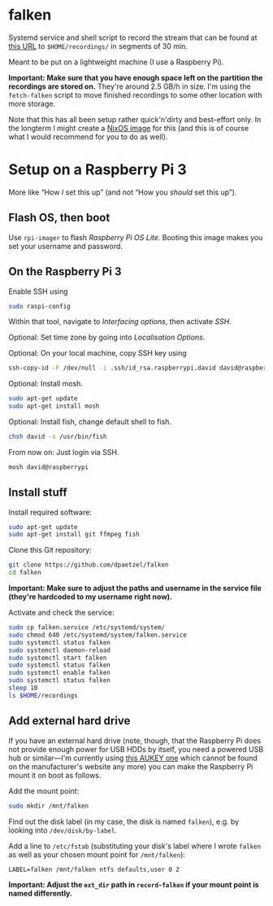 # falken


Systemd service and shell script to record the stream that can be found at [this
URL](https://start.video-stream-hosting.de/player.html?serverip=116.202.235.106&serverapp=wsgs-live&streamname=Falken.smil)
to `$HOME/recordings/` in segments of 30 min.


Meant to be put on a lightweight machine (I use a Raspberry Pi).


**Important: Make sure that you have enough space left on the partition the
recordings are stored on.** They're around 2.5 GB/h in size. I'm using the
`fetch-falken` script to move finished recordings to some other location with
more storage.


Note that this has all been setup rather quick'n'dirty and best-effort only. In
the longterm I might create a [NixOS image](https://nixos.org/) for this (and
this is of course what I would recommend for you to do as well).


# Setup on a Raspberry Pi 3


More like “How *I* set this up” (and not “How you *should* set this up”).


## Flash OS, then boot


Use `rpi-imager` to flash *Raspberry Pi OS Lite*. Booting this image makes you
set your username and password.


## On the Raspberry Pi 3


Enable SSH using

```bash
sudo raspi-config
```

Within that tool, navigate to *Interfacing options*, then activate *SSH*.


Optional: Set time zone by going into *Localisation Options*.


Optional: On your local machine, copy SSH key using

```bash
ssh-copy-id -F /dev/null -i .ssh/id_rsa.raspberrypi.david david@raspberrypi
```


Optional: Install mosh.

```bash
sudo apt-get update
sudo apt-get install mosh
```


Optional: Install fish, change default shell to fish.

```bash
chsh david -s /usr/bin/fish
```


From now on: Just login via SSH.

```bash
mosh david@raspberrypi
```


## Install stuff


Install required software:

```bash
sudo apt-get update
sudo apt-get install git ffmpeg fish
```


Clone this Git repository:

```bash
git clone https://github.com/dpaetzel/falken
cd falken
```


**Important: Make sure to adjust the paths and username in the service file
(they're hardcoded to my username right now).**


Activate and check the service:

```bash
sudo cp falken.service /etc/systemd/system/
sudo chmod 640 /etc/systemd/system/falken.service
sudo systemctl status falken
sudo systemctl daemon-reload
sudo systemctl start falken
sudo systemctl status falken
sudo systemctl enable falken
sudo systemctl status falken
sleep 10
ls $HOME/recordings
```


## Add external hard drive


If you have an external hard drive (note, though, that the Raspberry Pi does not
provide enough power for USB HDDs by itself, you need a powered USB hub or
similar—I'm currently using [this
AUKEY one](https://www.kaufland.de/product/399836070/) which cannot be found on the
manufacturer's website any more) you can make the Raspberry Pi mount it on boot
as follows.


Add the mount point:

```bash
sudo mkdir /mnt/falken
```


Find out the disk label (in my case, the disk is named `falken`), e.g. by
looking into `/dev/disk/by-label`.


Add a line to `/etc/fstab` (substituting your disk's label where I wrote
`falken` as well as your chosen mount point for `/mnt/falken`):

```
LABEL=falken /mnt/falken ntfs defaults,user 0 2
```


**Important: Adjust the `ext_dir` path in `record-falken` if your mount point is
named differently.**
